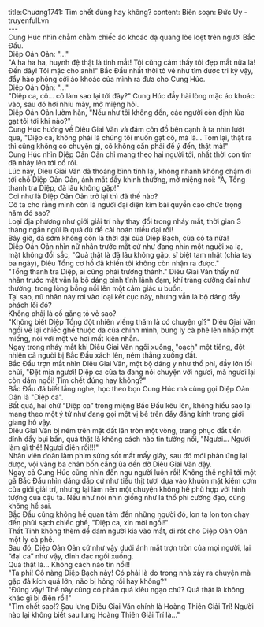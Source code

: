 title:Chương1741: Tìm chết đúng hay không?
content:
Biên soạn: Đức Uy - truyenfull.vn<br>---<br>Cung Húc nhìn chằm chằm chiếc áo khoác dạ quang lòe loẹt trên người Bắc Đẩu.<br>Diệp Oản Oản: "..."<br>"A ha ha ha, huynh đệ thật là tinh mắt! Tôi cũng cảm thấy tôi đẹp mắt nữa là! Đến đây! Tôi mặc cho anh!" Bắc Đẩu nhất thời tỏ vẻ như tìm được tri kỷ vậy, đầy hào phóng cởi áo khoác của mình ra đưa cho Cung Húc.<br>Diệp Oản Oản: "..."<br>"Diệp ca, cô... cô làm sao lại tới đây?" Cung Húc đầy hài lòng mặc áo khoác vào, sau đó hơi nhíu mày, mở miệng hỏi.<br>Diệp Oản Oản lườm hắn, "Nếu như tôi không đến, các người còn định lừa gạt tôi tới khi nào?"<br>Cung Húc hướng về Diêu Giai Văn và đám côn đồ bên cạnh ả ta nhìn lướt qua, "Diệp ca, không phải là chúng tôi muốn gạt cô, mà là... Tóm lại, thật ra thì cũng không có chuyện gì, cô không cần phải để ý đến, thật mà!"<br>Cung Húc nhìn Diệp Oản Oản chỉ mang theo hai người tới, nhất thời con tim đã nhảy lên tới cổ rồi.<br>Lúc này, Diêu Giai Văn đã thoáng bình tĩnh lại, không nhanh không chậm đi tới chỗ Diệp Oản Oản, ánh mắt đầy khinh thường, mở miệng nói: "A, Tổng thanh tra Diệp, đã lâu không gặp!"<br>Coi như là Diệp Oản Oản trở lại thì đã thế nào?<br>Cô ta cho rằng mình còn là người đại diện kim bài quyền cao chức trọng năm đó sao?<br>Loại địa phương như giới giải trí này thay đổi trong nháy mắt, thời gian 3 tháng ngắn ngủi là quá đủ để cải hoán triều đại rồi!<br>Bây giờ, đã sớm không còn là thời đại của Diệp Bạch, của cô ta nữa!<br>Diệp Oản Oản nhìn nữ nhân trước mặt cứ như đang nhìn một người xa lạ, mặt không đổi sắc, "Quả thật là đã lâu không gặp, sĩ biệt tam nhật (chia tay ba ngày), Diêu Tổng cơ hồ đã khiến tôi không còn nhận ra được."<br>"Tổng thanh tra Diệp, ai cũng phải trưởng thành." Diêu Giai Văn thấy nữ nhân trước mặt vẫn là bộ dáng bình tĩnh lãnh đạm, khí tràng cường đại như thường, trong lòng bỗng nổi lên một cảm giác u buồn.<br>Tại sao, nữ nhân này rơi vào loại kết cục này, nhưng vẫn là bộ dáng đầy phách lối đó?<br>Không phải là cố gắng tỏ vẻ sao?<br>"Không biết Diệp Tổng đột nhiên viếng thăm là có chuyện gì?" Diêu Giai Văn ngồi về lại chiếc ghế thuộc da của chính mình, bưng ly cà phê lên nhấp một miếng, nói với một vẻ hơi mất kiên nhẫn.<br>Ngay trong nháy mắt khi Diêu Giai Văn ngồi xuống, "oạch" một tiếng, đột nhiên cả người bị Bắc Đẩu xách lên, ném thẳng xuống đất.<br>Bắc Đẩu trợn mắt nhìn Diêu Giai Văn, một bộ dáng y như thổ phỉ, đầy lớn lối chửi, "Đệt mịa ngươi! Diệp ca của ta đang nói chuyện với ngươi, mà ngươi lại còn dám ngồi! Tìm chết đúng hay không?"<br>Bắc Đẩu đã biết lắng nghe, học theo bọn Cung Húc mà cùng gọi Diệp Oản Oản là "Diệp ca".<br>Bất quá, hai chữ “Diệp ca” trong miệng Bắc Đẩu kêu lên, không hiểu sao lại mang theo một ý tứ như đang gọi một vị bề trên đầy đáng kính trong giới giang hồ vậy.<br>Diêu Giai Văn bị ném trên mặt đất lăn tròn một vòng, trang phục đắt tiền dính đầy bụi bẩn, quả thật là không cách nào tin tưởng nổi, "Ngươi... Ngươi làm gì thế! Ngươi điên rồi!!!"<br>Nhân viên đoàn làm phim sửng sốt mất mấy giây, sau đó mới phản ứng lại được, vội vàng ba chân bốn cẳng ùa đến đỡ Diêu Giai Văn dậy.<br>Ngay cả Cung Húc cũng nhìn đến ngu người luôn rồi! Không thể nghĩ tới một gã Bắc Đẩu nhìn dáng dấp cứ như tiểu thịt tươi dựa vào khuôn mặt kiếm cơm của giới giải trí, nhưng lại làm nên một chuyện không hề phù hợp với hình tượng của cậu ta. Nếu như nói nhìn giống như là thổ phỉ cường đạo, cũng không hề sai.<br>Bắc Đẩu cũng không hề quan tâm đến những người đó, lon ta lon ton chạy đến phủi sạch chiếc ghế, "Diệp ca, xin mời ngồi!"<br>Thất Tinh không thèm để đám người kia vào mắt, đi rót cho Diệp Oản Oản một ly cà phê.<br>Sau đó, Diệp Oản Oản cứ như vậy dưới ánh mắt trợn tròn của mọi người, lại “đại ca” như vậy, đỉnh đạc ngồi xuống.<br>Quả thật là... Không cách nào tin nổi!!<br>"Ta phi! Cô nàng Diệp Bạch này! Có phải là do trong nhà xảy ra chuyện mà gặp đả kích quá lớn, não bị hỏng rồi hay không?"<br>"Đúng vậy! Thế này cũng có phần quá kiêu ngạo chứ? Quả thật là không khác gì bị điên rồi!"<br>"Tìm chết sao!? Sau lưng Diêu Giai Văn chính là Hoàng Thiên Giải Trí! Người nào lại không biết sau lưng Hoàng Thiên Giải Trí là..."